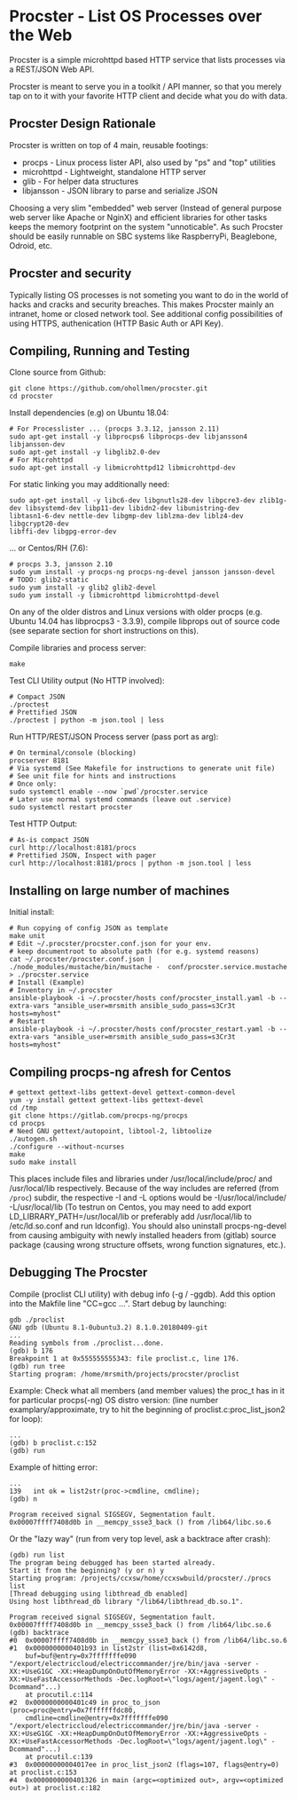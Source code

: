 # Procster - List OS Processes over the Web

Procster is a simple microhttpd based HTTP service that lists
processes via a REST/JSON Web API.

Procster is meant to serve you in a toolkit / API manner, so that
you merely tap on to it with your favorite HTTP client and decide what
you do with data.
<!--, but Procster also ships with a small test-nature Web
GUI to graphically get hang of what data Procsster can provide.
-->

## Procster Design Rationale

Procster is written on top of 4 main, reusable footings:
- procps - Linux process lister API, also used by "ps" and "top" utilities
- microhttpd - Lightweight, standalone HTTP server
- glib - For helper data structures
- libjansson - JSON library to parse and serialize JSON

Choosing a very slim "embedded" web server (Instead of general purpose
web server like Apache or NginX) and efficient libraries for other tasks
keeps the memory footprint on the system "unnoticable".
As such Procster should be easily runnable on SBC systems like RaspberryPi,
Beaglebone, Odroid, etc.

## Procster and security

Typically listing OS processes is not someting you want to do in the world
of hacks and cracks and security breaches. This makes Procster mainly an
intranet, home or closed network tool.
See additional config possibilities of using HTTPS, authenication (HTTP
Basic Auth or API Key).

## Compiling, Running and Testing

Clone source from Github:
```
git clone https://github.com/ohollmen/procster.git
cd procster
```
Install dependencies (e.g) on Ubuntu 18.04:
```
# For Processlister ... (procps 3.3.12, jansson 2.11)
sudo apt-get install -y libprocps6 libprocps-dev libjansson4 libjansson-dev
sudo apt-get install -y libglib2.0-dev
# For Microhttpd
sudo apt-get install -y libmicrohttpd12 libmicrohttpd-dev
```
For static linking you may additionally need:
```
sudo apt-get install -y libc6-dev libgnutls28-dev libpcre3-dev zlib1g-dev libsystemd-dev libp11-dev libidn2-dev libunistring-dev
libtasn1-6-dev nettle-dev libgmp-dev liblzma-dev liblz4-dev libgcrypt20-dev
libffi-dev libgpg-error-dev
```

... or Centos/RH (7.6):
```
# procps 3.3, jansson 2.10
sudo yum install -y procps-ng procps-ng-devel jansson jansson-devel
# TODO: glib2-static
sudo yum install -y glib2 glib2-devel
sudo yum install -y libmicrohttpd libmicrohttpd-devel
```
On any of the older distros and Linux versions with older procps (e.g. Ubuntu 14.04 has libprocps3 - 3.3.9), compile libprops
out of source code (see separate section for short instructions on this).

Compile libraries and process server:

```
make
```
Test CLI Utility output (No HTTP involved):
```
# Compact JSON
./proctest
# Prettified JSON
./proctest | python -m json.tool | less
```
Run HTTP/REST/JSON Process server (pass port as arg):
```
# On terminal/console (blocking)
procserver 8181
# Via systemd (See Makefile for instructions to generate unit file)
# See unit file for hints and instructions
# Once only:
sudo systemctl enable --now `pwd`/procster.service
# Later use normal systemd commands (leave out .service)
sudo systemctl restart procster
```
Test HTTP Output:
```
# As-is compact JSON
curl http://localhost:8181/procs
# Prettified JSON, Inspect with pager
curl http://localhost:8181/procs | python -m json.tool | less
```
## Installing on large number of machines

Initial install:
```
# Run copying of config JSON as template
make unit
# Edit ~/.procster/procster.conf.json for your env.
# keep documentroot to absolute path (for e.g. systemd reasons)
cat ~/.procster/procster.conf.json | ./node_modules/mustache/bin/mustache -  conf/procster.service.mustache > ./procster.service
# Install (Example)
# Inventory in ~/.procster
ansible-playbook -i ~/.procster/hosts conf/procster_install.yaml -b --extra-vars "ansible_user=mrsmith ansible_sudo_pass=s3Cr3t hosts=myhost"
# Restart
ansible-playbook -i ~/.procster/hosts conf/procster_restart.yaml -b --extra-vars "ansible_user=mrsmith ansible_sudo_pass=s3Cr3t hosts=myhost"
```
## Compiling procps-ng afresh for Centos

```
# gettext gettext-libs gettext-devel gettext-common-devel
yum -y install gettext gettext-libs gettext-devel
cd /tmp
git clone https://gitlab.com/procps-ng/procps
cd procps
# Need GNU gettext/autopoint, libtool-2, libtoolize
./autogen.sh
./configure --without-ncurses
make
sudo make install
```
This places include files and libraries under /usr/local/include/proc/ and /usr/local/lib respectively.
Because of the way includes are referred (from `/proc`) subdir, the respective -I and -L options would be
-I/usr/local/include/ -L/usr/local/lib (To testrun on Centos, you may need to add export LD_LIBRARY_PATH=/usr/local/lib or
preferably add /usr/local/lib to /etc/ld.so.conf and run ldconfig). You should also uninstall procps-ng-devel from
causing ambiguity with newly installed headers from (gitlab) source package (causing wrong structure offsets,
wrong function signatures, etc.).

## Debugging The Procster

Compile (proclist CLI utility) with debug info (-g / -ggdb). Add this option into the Makfile line "CC=gcc ...".
Start debug by launching:
```
gdb ./proclist
GNU gdb (Ubuntu 8.1-0ubuntu3.2) 8.1.0.20180409-git
...
Reading symbols from ./proclist...done.
(gdb) b 176
Breakpoint 1 at 0x555555555343: file proclist.c, line 176.
(gdb) run tree
Starting program: /home/mrsmith/projects/procster/proclist
```
Example: Check what all members (and member values) the proc_t has in it for particular procps(-ng) OS distro version:
(line number examplary/approximate, try to hit the beginning of proclist.c:proc_list_json2 for loop):
```
...
(gdb) b proclist.c:152
(gdb) run
```
Example of hitting error:
```
...
139	  int ok = list2str(proc->cmdline, cmdline);
(gdb) n

Program received signal SIGSEGV, Segmentation fault.
0x00007ffff7408d0b in __memcpy_ssse3_back () from /lib64/libc.so.6
```
Or the "lazy way" (run from very top level, ask a backtrace after crash):
```
(gdb) run list
The program being debugged has been started already.
Start it from the beginning? (y or n) y
Starting program: /projects/ccxsw/home/ccxswbuild/procster/./procs list
[Thread debugging using libthread_db enabled]
Using host libthread_db library "/lib64/libthread_db.so.1".

Program received signal SIGSEGV, Segmentation fault.
0x00007ffff7408d0b in __memcpy_ssse3_back () from /lib64/libc.so.6
(gdb) backtrace
#0  0x00007ffff7408d0b in __memcpy_ssse3_back () from /lib64/libc.so.6
#1  0x0000000000401b93 in list2str (list=0x6142d8, 
    buf=buf@entry=0x7fffffffe090 "/export/electriccloud/electriccommander/jre/bin/java -server -XX:+UseG1GC -XX:+HeapDumpOnOutOfMemoryError -XX:+AggressiveOpts -XX:+UseFastAccessorMethods -Dec.logRoot=\"logs/agent/jagent.log\" -Dcommand"...)
    at procutil.c:114
#2  0x0000000000401c49 in proc_to_json (proc=proc@entry=0x7fffffffdc80, 
    cmdline=cmdline@entry=0x7fffffffe090 "/export/electriccloud/electriccommander/jre/bin/java -server -XX:+UseG1GC -XX:+HeapDumpOnOutOfMemoryError -XX:+AggressiveOpts -XX:+UseFastAccessorMethods -Dec.logRoot=\"logs/agent/jagent.log\" -Dcommand"...)
    at procutil.c:139
#3  0x00000000004017ee in proc_list_json2 (flags=107, flags@entry=0) at proclist.c:153
#4  0x0000000000401326 in main (argc=<optimized out>, argv=<optimized out>) at proclist.c:182
```
